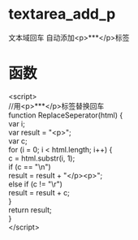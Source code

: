 # textarea_add_p
文本域回车 自动添加&lt;p&gt;***&lt;/p&gt;标签
# 函数
&lt;script&gt;<br>
    //用&lt;p&gt;***&lt;/p&gt;标签替换回车<br>
    function ReplaceSeperator(html) {<br>
        var i;<br>
        var result = "&lt;p&gt;";<br>
        var c;<br>
        for (i = 0; i < html.length; i++) {<br>
            c = html.substr(i, 1);<br>
            if (c == "\n")<br>
                result = result + "&lt;/p&gt;&lt;p&gt;";<br>
            else if (c != "\r")<br>
                result = result + c;<br>
        }<br>
        return result;<br>
    }<br>
&lt;/script&gt;
